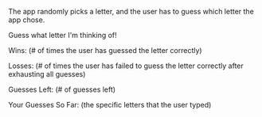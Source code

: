 The app randomly picks a letter, and the user has to guess which letter the app chose.

Guess what letter I'm thinking of!

Wins: (# of times the user has guessed the letter correctly)

Losses: (# of times the user has failed to guess the letter correctly after exhausting all guesses)

Guesses Left: (# of guesses left)

Your Guesses So Far: (the specific letters that the user typed)

